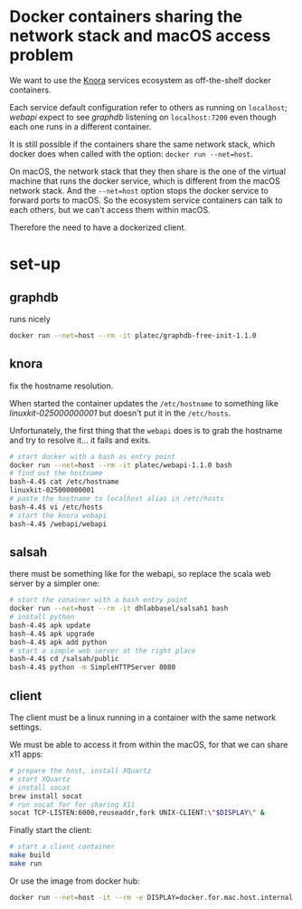 # Docker containers sharing the network stack and macOS access problem

We want to use the [Knora](http://www.knora.org/) services ecosystem as off-the-shelf docker containers.

Each service default configuration refer to others as running on  `localhost`; *webapi* expect to see *graphdb* listening on `localhost:7200` even though each one runs in a different container.

It is still possible if the containers share the same network stack, which docker does when called with the option: `docker run --net=host`.

On macOS, the network stack that they then share is the one of the virtual machine that runs the docker service, which is different from the macOS network stack. And the `--net=host` option stops the docker service to forward ports to macOS.
So the ecosystem service containers can talk to each others, but we can't access them within macOS.

Therefore the need to have a dockerized client.

# set-up

## graphdb

runs nicely

```bash
docker run --net=host --rm -it platec/graphdb-free-init-1.1.0
```

## knora

fix the hostname resolution.

When started the container updates the `/etc/hostname` to something like *linuxkit-025000000001* but doesn't put it in the `/etc/hosts`.

Unfortunately, the first thing that the `webapi` does is to grab the hostname and try to resolve it… it fails and exits.

```bash
# start docker with a bash as entry point
docker run --net=host --rm -it platec/webapi-1.1.0 bash
# find out the hostname
bash-4.4$ cat /etc/hostname
linuxkit-025000000001
# paste the hostname to localhost alias in /etc/hosts
bash-4.4$ vi /etc/hosts
# start the knora webapi
bash-4.4$ /webapi/webapi
```

## salsah

there must be something like for the webapi, so replace the scala web server by a simpler one:

```bash
# start the conainer with a bash entry point
docker run --net=host --rm -it dhlabbasel/salsah1 bash
# install python
bash-4.4$ apk update
bash-4.4$ apk upgrade
bash-4.4$ apk add python
# start a simple web server at the right place
bash-4.4$ cd /salsah/public
bash-4.4$ python -m SimpleHTTPServer 8080
```

## client

The client must be a linux running in a container with the same network settings.

We must be able to access it from within the macOS, for that we can share x11 apps:

```bash
# prepare the host, install XQuartz
# start XQuartz
# install socat
brew install socat
# run socat for for sharing X11
socat TCP-LISTEN:6000,reuseaddr,fork UNIX-CLIENT:\"$DISPLAY\" &
```

Finally start the client:

```bash
# start a client container
make build
make run
```

Or use the image from docker hub:

```bash
docker run --net=host -it --rm -e DISPLAY=docker.for.mac.host.internal:0 platec/knoradockerstackclient
```
